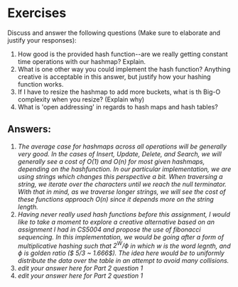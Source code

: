 # Exercises

Discuss and answer the following questions (Make sure to elaborate and justify your responses):

1. How good is the provided hash function--are we really getting constant time operations with our hashmap? Explain.
2. What is one other way you could implement the hash function? Anything creative is acceptable in this answer, but justify how your hashing function works.
3. If I have to resize the hashmap to add more buckets, what is th Big-O complexity when you resize? (Explain why)
4. What is 'open addressing' in regards to hash maps and hash tables?

## Answers:

1. *The average case for hashmaps across all operations will be generally very good. In the cases of Insert, Update, Delete, and Search, we will generally see a cost of O(1) and O(n) for most given hashmaps, depending on the hashfunction. In our particular implementation, we are using strings which changes this perspective a bit. When traversing a string, we iterate over the characters until we reach the null terminator. With that in mind, as we traverse longer strings, we will see the cost of these functions approach O(n) since it depends more on the string length.*
2. *Having never really used hash functions before this assignment, I would like to take a moment to explore a creative alternative based on an assignment I had in CS5004 and propose the use of fibonacci sequencing. In this implementation, we would be going after a form of multiplicative hashing such that $2^W / \phi$ in which  $w$ is the word legnth, and $\phi$ is golden ratio ($ 5/3 ~ 1.666$). The idea here would be to uniformly distribute the data over the table in an attempt to avoid many collisions.*
3. *edit your answer here for Part 2 question 1*
4. *edit your answer here for Part 2 question 1*


